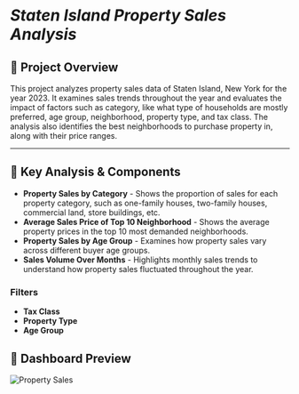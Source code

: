 # *Staten Island Property Sales Analysis*

## 📌 Project Overview
This project analyzes property sales data of Staten Island, New York for the year 2023.
It examines sales trends throughout the year and evaluates the impact of factors such as category, like what type of households are mostly preferred, age group, neighborhood, property type, and tax class.
The analysis also identifies the best neighborhoods to purchase property in, along with their price ranges.

---

## 📌 Key Analysis & Components
- **Property Sales by Category** - Shows the proportion of sales for each property category, such as one-family houses, two-family houses, commercial land, store buildings, etc.
- **Average Sales Price of Top 10 Neighborhood** - Shows the average property prices in the top 10 most demanded neighborhoods.
- **Property Sales by Age Group** - Examines how property sales vary across different buyer age groups.
- **Sales Volume Over Months** - Highlights monthly sales trends to understand how property sales fluctuated throughout the year.
### Filters
- **Tax Class**
- **Property Type**
- **Age Group**

## 📌 Dashboard Preview
![Property Sales]()
